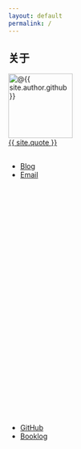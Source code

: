 ```yaml
---
layout: default
permalink: /
---
```

<div class="home-left">
</div>

<div class="home-right">
  <div id="profile">
    <h2>关于</h2>
    <img src="https://avatars0.githubusercontent.com/u/29818825" alt="@{{ site.author.github }}" height="128" width="128">
    <div id="onequote"><a href="{{ site.quotes }}">{{ site.quote }}</a></div>
    <a href="https://ganekuro.github.io" title="深紅の鴉非公式サイト" target="_blank">
      <svg width="20" height="16" viewBox="0 0 640 512" fill="darkred">
        <use xlink:href="/assets/icons/misc.svg#crow"></use>
      </svg>
    </a>
    <ul>
      <li><a href="{{ site.blog }}" title="{{ site.posts.size }}">Blog</a></li>
      <li>
        <a href="mailto:{{ site.author.e-mail }}">Email</a>
        <a href="/pubkey.asc" title="PGP public key fingerprint: DC05599C94889C12A66FD64C794E47B4762431BA">
          <svg class="icon" viewBox="0 0 512 512">
            <use xlink:href="/assets/icons/misc.svg#pubkey"></use>
          </svg>
        </a>
      </li>
      <li><a href="https://github.com/{{ site.author.github }}" target="_blank">GitHub</a></li>
      <li><a href="{{ site.booklog }}">Booklog</a></li>
    </ul>
  </div>
</div>
